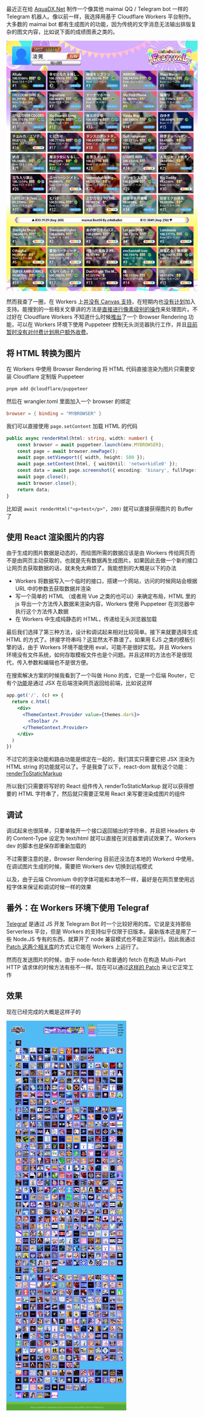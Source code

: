 最近正在给 [AquaDX.Net](https://aquadx.net) 制作一个像其他 maimai QQ / Telegram bot 一样的 Telegram 机器人。像以前一样，我选择用基于 Cloudflare Workers 平台制作。大多数的 maimai bot 都有生成图片的功能，因为传统的文字消息无法输出排版复杂的图文内容，比如说下面的成绩图表之类的。

![b50](b50.webp)

然而我查了一圈，在 Workers 上[并没有 Canvas 支持](https://community.cloudflare.com/t/rendering-svg-using-canvas-with-cloudflare-workers/90952)，在短期内也[没有计划](https://github.com/cloudflare/workerd/issues/54)加入支持。能搜到的一些相关文章讲的方法是[直接进行像素级别的操作](https://github.com/colecrouter/cloudflare-workers-image-generation-example)来处理图片。不过好在 Cloudflare Workers 不知道什么时候[推出](https://blog.cloudflare.com/browser-rendering-api-ga-rolling-out-cloudflare-snippets-swr-and-bringing-workers-for-platforms-to-our-paygo-plans)了一个 Browser Rendering 功能，可以在 Workers 环境下使用 Puppeteer 控制无头浏览器执行工作，并且[目前暂时没有对付费计划用户额外收费](https://blog.cloudflare.com/browser-rendering-api-ga-rolling-out-cloudflare-snippets-swr-and-bringing-workers-for-platforms-to-our-paygo-plans#:~:text=Browser%20Rendering%20is%20now%20available%20to%20all%20customers%20with%20a%20paid%20Workers%20plan.%20Each%20account%20is%20limited%20to%20running%20two%20new%20browsers%20per%20minute%20and%20two%20concurrent%20browsers%20at%20no%20cost%20during%20this%20period.%20Check%20our%20developers%20page%20to%20get%20started.)。

## 将 HTML 转换为图片

在 Workers 中使用 Browser Rendering 将 HTML 代码直接渲染为图片只需要安装 Cloudflare 定制版 Puppeteer

```sh
pnpm add @cloudflare/puppeteer
```

然后在 wrangler.toml 里面加入一个 browser 的绑定

```toml
browser = { binding = "MYBROWSER" }
```

我们可以直接使用 `page.setContent` 加载 HTML 的代码

```typescript
public async renderHtml(html: string, width: number) {
    const browser = await puppeteer.launch(env.MYBROWSER);
    const page = await browser.newPage();
    await page.setViewport({ width, height: 500 });
    await page.setContent(html, { waitUntil: 'networkidle0' });
    const data = await page.screenshot({ encoding: 'binary', fullPage: true }) as Buffer;
    await page.close();
    await browser.close();
    return data;
}
```

比如说 `await renderHtml("<p>test</p>", 200)` 就可以直接获得图片的 Buffer 了

## 使用 React 渲染图片的内容

由于生成的图片数据是动态的，而绘图所需的数据应该是由 Workers 传给网页而不是由网页主动获取的，也就是先有数据再生成图片。如果因此去做一个新的接口让网页去获取数据的话，就未免太麻烦了。我能想到的大概是以下的办法

- Workers 将数据写入一个临时的接口，搭建一个网站，访问的时候网站会根据 URL 中的参数去获取数据并渲染
- 写一个简单的 HTML （或者用 Vue 之类的也可以）来确定布局，HTML 里的 js 导出一个方法传入数据来渲染内容，Workers 使用 Puppeteer 在浏览器中执行这个方法传入数据
- 在 Workers 中生成纯静态的 HTML，传递给无头浏览器加载

最后我们选择了第三种方法，设计和调试起来相对比较简单。接下来就要选择生成 HTML 的方式了。拼接字符串吗？这显然太不靠谱了。如果用 EJS 之类的模板引擎的话，由于 Workers 环境不能使用 eval，可能不是很好实现。并且 Workers 环境没有文件系统，如何存取模板文件也是个问题。并且这样的方法也不是很现代，传入参数和编辑也不是很方便。

在搜索解决方案的时候我看到了一个叫做 Hono 的库，它是一个后端 Router，它有个[功能](https://hono.dev/guides/jsx)是通过 JSX 在后端渲染网页返回给前端，比如说这样

```jsx
app.get('/', (c) => {
  return c.html(
    <div>
      <ThemeContext.Provider value={themes.dark}>
        <Toolbar />
      </ThemeContext.Provider>
    </div>
  )
})
```

不过它的渲染功能和路由功能是绑定在一起的，我们其实只需要它把 JSX 渲染为 HTML string 的功能就可以了。于是我查了以下，react-dom 就有这个功能：[renderToStaticMarkup](https://zh-hans.react.dev/reference/react-dom/server/renderToStaticMarkup)

所以我们只需要将写好的 React 组件传入 renderToStaticMarkup 就可以获得想要的 HTML 字符串了，然后就只需要正常用 React 来写要渲染成图片的组件

## 调试

调试起来也很简单，只要单独开一个接口返回输出的字符串，并且把 Headers 中的 Content-Type 设定为 text/html 就可以直接在浏览器里调试效果了。Workers dev 的脚本也是保存即重新加载的

不过需要注意的是，Browser Rendering 目前还没法在本地的 Workerd 中使用，在调试图片生成的时候，需要把 Workers dev 切换到远程模式

以及，由于云端 Chromium 中的字体可能和本地不一样，最好是在网页里使用远程字体来保证和调试时候一样的效果

## 番外：在 Workers 环境下使用 Telegraf

[Telegraf](https://github.com/telegraf/telegraf) 是通过 JS 开发 Telegram Bot 时一个比较好用的库。它说是支持那些 Serverless 平台，但是 Workers 的支持似乎仅限于旧版本。最新版本还是用了一些 Node.JS 专有的东西，就算开了 node 兼容模式也不能正常运行。因此我通过 [Patch 这两个相关库](https://github.com/clansty/AquaDX-Bot/tree/8d8febc34dc4fd03e7c8b3bcc7d79a493ffe851a/patches)的方式让它能在 Workers 上运行了。

然而在发送图片的时候，由于 node-fetch 和普通的 fetch 在构造 Multi-Part HTTP 请求体的时候方法有些不一样。现在可以通过[这样的 Patch](https://github.com/clansty/AquaDX-Bot/blob/994775a89b39665b4e99aecdf1c25bb2dc4eace1/patches/telegraf%404.16.3.patch) 来让它正常工作

## 效果

现在已经完成的大概是这样子的

![用 Workers 生成的图片](banner.webp)